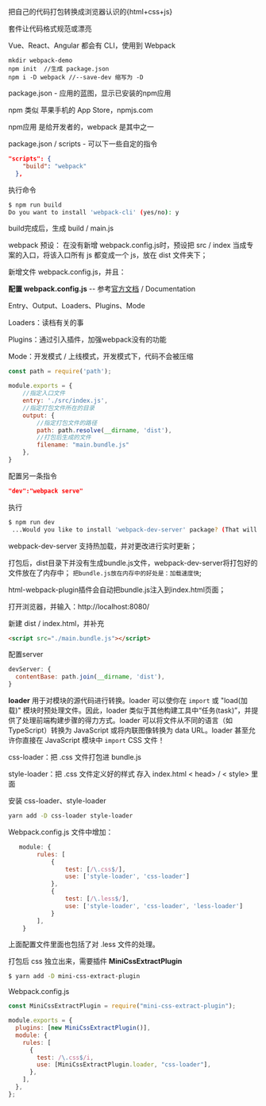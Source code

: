 把自己的代码打包转换成浏览器认识的{html+css+js}

套件让代码格式规范或漂亮

Vue、React、Angular 都会有 CLI，使用到 Webpack



```
mkdir webpack-demo
npm init  //生成 package.json
npm i -D webpack //--save-dev 缩写为 -D 
```

package.json - 应用的蓝图，显示已安装的npm应用

npm 类似 苹果手机的 App Store，npmjs.com

npm应用 是给开发者的，webpack 是其中之一

package.json / scripts - 可以下一些自定的指令

```json
"scripts": {
    "build": "webpack"
  },
```

执行命令

```bash
$ npm run build
Do you want to install 'webpack-cli' (yes/no): y
```

build完成后，生成 build / main.js

webpack 预设： 在没有新增 webpack.config.js时，预设把 src / index 当成专案的入口，将该入口所有 js 都变成一个 js，放在 dist 文件夹下；

新增文件 webpack.config.js，并且：

**配置 webpack.config.js** -- 参考[官方文档](https://webpack.js.org) / Documentation

Entry、Output、Loaders、Plugins、Mode

Loaders：读档有关的事

Plugins：通过引入插件，加强webpack没有的功能

Mode：开发模式 / 上线模式，开发模式下，代码不会被压缩

```js
const path = require('path');

module.exports = {
    //指定入口文件
    entry: './src/index.js',
    //指定打包文件所在的目录
    output: {
        //指定打包文件的路径
        path: path.resolve(__dirname, 'dist'),
        //打包后生成的文件
        filename: "main.bundle.js"
    },
}
```

配置另一条指令

```json
"dev":"webpack serve"
```

执行

```bash
$ npm run dev
 ...Would you like to install 'webpack-dev-server' package? (That will run 'npm install -D webpack-dev-server') (Y/n) y
```

webpack-dev-server 支持热加载，并对更改进行实时更新；

打包后，dist目录下并没有生成bundle.js文件，webpack-dev-server将打包好的文件放在了内存中；
 `把bundle.js放在内存中的好处是：加载速度快`;

html-webpack-plugin插件会自动把bundle.js注入到index.html页面；

打开浏览器，并输入：http://localhost:8080/

新建 dist / index.html，并补充

```html
<script src="./main.bundle.js"></script>
```

配置server

```js
devServer: {
  contentBase: path.join(__dirname, 'dist'),
}
```



**loader** 用于对模块的源代码进行转换。loader 可以使你在 `import` 或 "load(加载)" 模块时预处理文件。因此，loader 类似于其他构建工具中“任务(task)”，并提供了处理前端构建步骤的得力方式。loader 可以将文件从不同的语言（如 TypeScript）转换为 JavaScript 或将内联图像转换为 data URL。loader 甚至允许你直接在 JavaScript 模块中 `import` CSS 文件！

css-loader：把  .css 文件打包进 bundle.js

style-loader：把 .css 文件定义好的样式 存入 index.html < head> / < style> 里面

安装 css-loader、style-loader

```bash
yarn add -D css-loader style-loader
```

Webpack.config.js 文件中增加：

```js
   module: {
        rules: [
            {
                test: [/\.css$/],
                use: ['style-loader', 'css-loader']
            },
            {
                test: [/\.less$/],
                use: ['style-loader', 'css-loader', 'less-loader']
            }
        ],
    }
```

上面配置文件里面也包括了对 .less 文件的处理。



打包后 css 独立出来，需要插件 **MiniCssExtractPlugin**

```bash
$ yarn add -D mini-css-extract-plugin
```

Webpack.config.js

```js
const MiniCssExtractPlugin = require("mini-css-extract-plugin");

module.exports = {
  plugins: [new MiniCssExtractPlugin()],
  module: {
    rules: [
      {
        test: /\.css$/i,
        use: [MiniCssExtractPlugin.loader, "css-loader"],
      },
    ],
  },
};
```

